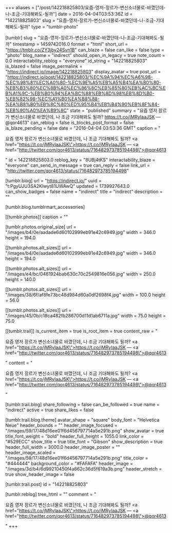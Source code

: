 +++
aliases = ["/post/142218825803/요즘-영저-장르가-변신소녀물로-바꼈던데-나-조금-기대해봐도-될까"]
date = 2016-04-04T03:53:36Z
id = "142218825803"
slug = "요즘-영저-장르가-변신소녀물로-바꼈던데-나-조금-기대해봐도-될까"
type = "tumblr-photo"

[tumblr]
slug = "요즘-영저-장르가-변신소녀물로-바꼈던데-나-조금-기대해봐도-될까"
timestamp = 1459742016.0
format = "html"
short_url = "https://tmblr.co/ZY3jby24Svn1B"
can_blaze = false
can_like = false
type = "photo"
blog_name = "indirect"
should_open_in_legacy = true
note_count = 0.0
interactability_reblog = "everyone"
id_string = "142218825803"
is_blazed = false
image_permalink = "https://indirect.io/image/142218825803"
display_avatar = true
post_url = "https://indirect.io/post/142218825803/%EC%9A%94%EC%A6%98-%EC%98%81%EC%A0%80-%EC%9E%A5%EB%A5%B4%EA%B0%80-%EB%B3%80%EC%8B%A0%EC%86%8C%EB%85%80%EB%AC%BC%EB%A1%9C-%EB%B0%94%EA%BC%88%EB%8D%98%EB%8D%B0-%EB%82%98-%EC%A1%B0%EA%B8%88-%EA%B8%B0%EB%8C%80%ED%95%B4%EB%B4%90%EB%8F%84-%EB%90%A0%EA%B9%8C"
state = "published"
summary = "요즘 영저 장르가 변신소녀물로 바꼈던데, 나 조금 기대해봐도 될까? https://t.co/jMRyIaaJSK — @qor4613"
can_reblog = false
is_blocks_post_format = false
is_blaze_pending = false
date = "2016-04-04 03:53:36 GMT"
caption = "<p>요즘 영저 장르가 변신소녀물로 바꼈던데, 나 조금 기대해봐도 될까? <a href=\"https://t.co/jMRyIaaJSK\">https://t.co/jMRyIaaJSK</a> — <a href=\"http://twitter.com/qor4613/status/716482973785194498\">@qor4613</a></p>"
id = 142218825803.0
reblog_key = "8UBj4tKS"
interactability_blaze = "everyone"
can_send_in_message = true
can_reply = false
link_url = "http://twitter.com/qor4613/status/716482973785194498"

[tumblr.blog]
url = "https://indirect.io/"
uuid = "t:PgyUJU3SA2Klwyt81UWAwQ"
updated = 1739927643.0
can_show_badges = false
name = "indirect"
title = "indirect"
description = ""

[tumblr.blog.tumblrmart_accessories]

[[tumblr.photos]]
caption = ""

[tumblr.photos.original_size]
url = "/images/b4/0e/aadade6d60102999eb91e42c6949.jpg"
width = 346.0
height = 194.0

[[tumblr.photos.alt_sizes]]
url = "/images/b4/0e/aadade6d60102999eb91e42c6949.jpg"
width = 346.0
height = 194.0

[[tumblr.photos.alt_sizes]]
url = "/images/e4/bc/0461924bab630c70c2549816e056.jpg"
width = 250.0
height = 140.0

[[tumblr.photos.alt_sizes]]
url = "/images/38/6f/af8fe73bc48d984d60a0df2698f4.jpg"
width = 100.0
height = 56.0

[[tumblr.photos.alt_sizes]]
url = "/images/45/0b/c18ca482fb286700d11d1ab6711a.jpg"
width = 75.0
height = 75.0

[[tumblr.trail]]
is_current_item = true
is_root_item = true
content_raw = "<p>요즘 영저 장르가 변신소녀물로 바꼈던데, 나 조금 기대해봐도 될까? <a href=\"https://t.co/jMRyIaaJSK\">https://t.co/jMRyIaaJSK</a> — <a href=\"http://twitter.com/qor4613/status/716482973785194498\">@qor4613</a></p>"
content = "<p>&#50836;&#51608; &#50689;&#51200; &#51109;&#47476;&#44032; &#48320;&#49888;&#49548;&#45376;&#47932;&#47196; &#48148;&#44808;&#45912;&#45936;, &#45208; &#51312;&#44552; &#44592;&#45824;&#54644;&#48400;&#46020; &#46112;&#44620;? <a href=\"https://t.co/jMRyIaaJSK\">https://t.co/jMRyIaaJSK</a> &mdash; <a href=\"http://twitter.com/qor4613/status/716482973785194498\">@qor4613</a></p>"

[tumblr.trail.blog]
share_following = false
can_be_followed = true
name = "indirect"
active = true
share_likes = false

[tumblr.trail.blog.theme]
avatar_shape = "square"
body_font = "Helvetica Neue"
header_bounds = ""
header_image_focused = "/images/59/17/48d16ee01f6d456797714a5e291b.png"
show_avatar = true
title_font_weight = "bold"
header_full_height = 1055.0
link_color = "#529ECC"
show_title = true
title_font = "Gibson"
show_description = true
header_full_width = 3000.0
header_image_poster = ""
header_image_scaled = "/images/59/17/48d16ee01f6d456797714a5e291b.png"
title_color = "#444444"
background_color = "#FAFAFA"
header_image = "/images/3d/b4/6d99210450f4a662c36d5f619a3b.png"
header_stretch = true
show_header_image = false

[tumblr.trail.post]
id = "142218825803"

[tumblr.reblog]
tree_html = ""
comment = "<p>요즘 영저 장르가 변신소녀물로 바꼈던데, 나 조금 기대해봐도 될까? <a href=\"https://t.co/jMRyIaaJSK\">https://t.co/jMRyIaaJSK</a> — <a href=\"http://twitter.com/qor4613/status/716482973785194498\">@qor4613</a></p>"
+++
